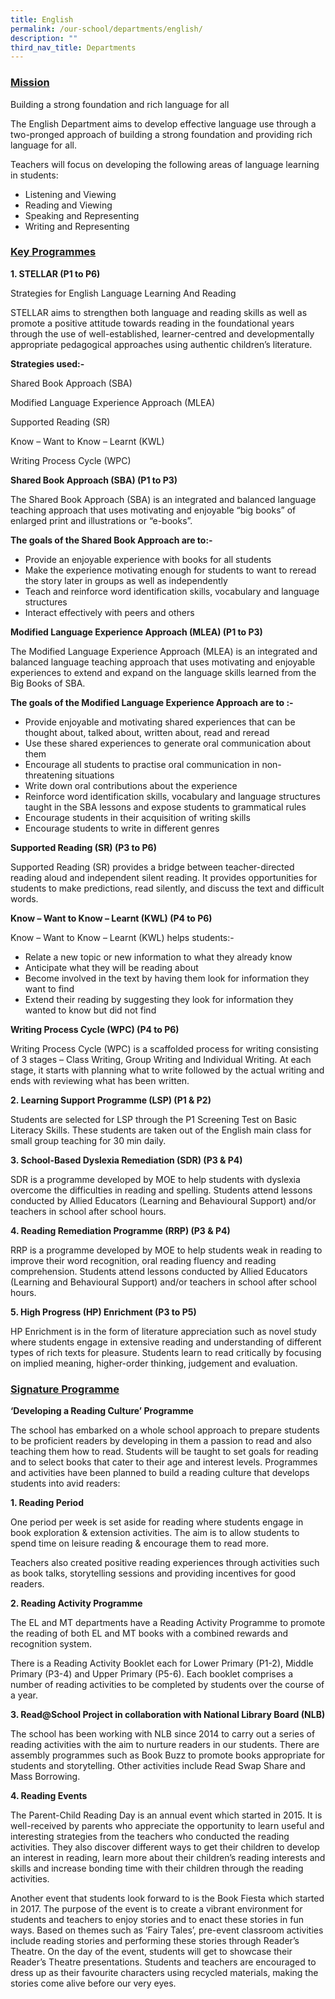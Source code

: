 ```yaml
---
title: English
permalink: /our-school/departments/english/
description: ""
third_nav_title: Departments
---
```


<h3><span style="text-decoration: underline;"><strong>Mission</strong></span></h3>
<p>Building a strong foundation and rich language for all</p>
<p>The English Department aims to develop effective language use through a two-pronged approach of building a strong foundation and providing rich language for all.</p>
<p>Teachers will focus on developing the following areas of language learning in students:</p>
<ul>
<li>Listening and Viewing</li>
<li>Reading and Viewing</li>
<li>Speaking and Representing</li>
<li>Writing and Representing</li>
</ul>
<h3><span style="text-decoration: underline;"><strong>Key Programmes</strong></span></h3>
<p><strong>1. STELLAR (P1 to P6)</strong></p>
<p>Strategies for English Language Learning And Reading</p>
<p>STELLAR aims to strengthen both language and reading skills as well as promote a positive attitude towards reading in the foundational years through the use of well-established, learner-centred and developmentally appropriate pedagogical approaches using authentic children&rsquo;s literature.</p>
<p><strong>Strategies used:-</strong></p>
<p>Shared Book Approach (SBA)</p>
<p>Modified Language Experience Approach (MLEA)</p>
<p>Supported Reading (SR)</p>
<p>Know &ndash; Want to Know &ndash; Learnt (KWL)</p>
<p>Writing Process Cycle (WPC)</p>
<p><strong>Shared Book Approach (SBA) (P1 to P3)</strong></p>
<p>The Shared Book Approach (SBA) is an integrated and balanced language teaching approach that uses motivating and enjoyable &ldquo;big books&rdquo; of enlarged print and illustrations or &ldquo;e-books&rdquo;.</p>
<p><strong>The goals of the Shared Book Approach are to:-</strong></p>
<ul>
<li>Provide an enjoyable experience with books for all students</li>
<li>Make the experience motivating enough for students to want to reread the story later in groups as well as independently</li>
<li>Teach and reinforce word identification skills, vocabulary and language structures</li>
<li>Interact effectively with peers and others</li>
</ul>
<p><strong>Modified Language Experience Approach (MLEA) (P1 to P3)</strong></p>
<p>The Modified Language Experience Approach (MLEA) is an integrated and balanced language teaching approach that uses motivating and enjoyable experiences to extend and expand on the language skills learned from the Big Books of SBA.</p>
<p><strong>The goals of the Modified Language Experience Approach are to :-</strong></p>
<ul>
<li>Provide enjoyable and motivating shared experiences that can be thought about, talked about, written about, read and reread</li>
<li>Use these shared experiences to generate oral communication about them</li>
<li>Encourage all students to practise oral communication in non-threatening situations</li>
<li>Write down oral contributions about the experience</li>
<li>Reinforce word identification skills, vocabulary and language structures taught in the SBA lessons and expose students to grammatical rules</li>
<li>Encourage students in their acquisition of writing skills</li>
<li>Encourage students to write in different genres</li>
</ul>
<p><strong>Supported Reading (SR) (P3 to P6)</strong></p>
<p>Supported Reading (SR) provides a bridge between teacher-directed reading aloud and independent silent reading. It provides opportunities for students to make predictions, read silently, and discuss the text and difficult words.</p>
<p><strong>Know &ndash; Want to Know &ndash; Learnt (KWL) (P4 to P6)</strong></p>
<p>Know &ndash; Want to Know &ndash; Learnt (KWL) helps students:-</p>
<ul>
<li>Relate a new topic or new information to what they already know</li>
<li>Anticipate what they will be reading about</li>
<li>Become involved in the text by having them look for information they want to find</li>
<li>Extend their reading by suggesting they look for information they wanted to know but did not find</li>
</ul>
<p><strong>Writing Process Cycle (WPC) (P4 to P6)</strong></p>
<p>Writing Process Cycle (WPC) is a scaffolded process for writing consisting of 3 stages &ndash; Class Writing, Group Writing and Individual Writing. At each stage, it starts with planning what to write followed by the actual writing and ends with reviewing what has been written.</p>
<p><strong>2. Learning Support Programme (LSP) (P1 &amp; P2)</strong></p>
<p>Students are selected for LSP through the P1 Screening Test on Basic Literacy Skills. These students are taken out of the English main class for small group teaching for 30 min daily.</p>
<p><strong>3. School-Based Dyslexia Remediation (SDR) (P3 &amp; P4)</strong></p>
<p>SDR is a programme developed by MOE to help students with dyslexia overcome the difficulties in reading and spelling. Students attend lessons conducted by Allied Educators (Learning and Behavioural Support) and/or teachers in school after school hours.</p>
<p><strong>4. Reading Remediation Programme (RRP) (P3 &amp; P4)</strong></p>
<p>RRP is a programme developed by MOE to help students weak in reading to improve their word recognition, oral reading fluency and reading comprehension. Students attend lessons conducted by Allied Educators (Learning and Behavioural Support) and/or teachers in school after school hours.</p>
<p><strong>5. High Progress (HP) Enrichment (P3 to P5)</strong></p>
<p>HP Enrichment is in the form of literature appreciation such as novel study where students engage in extensive reading and understanding of different types of rich texts for pleasure. Students learn to read critically by focusing on implied meaning, higher-order thinking, judgement and evaluation.</p>
<h3><span style="text-decoration: underline;">Signature Programme</span></h3>
<p><strong>&lsquo;Developing a Reading Culture&rsquo; Programme</strong></p>
<p>The school has embarked on a whole school approach to prepare students to be proficient readers by developing in them a passion to read and also teaching them how to read. Students will be taught to set goals for reading and to select books that cater to their age and interest levels. Programmes and activities have been planned to build a reading culture that develops students into avid readers:</p>
<p><strong>1. Reading Period</strong></p>
<p>One period per week is set aside for reading where students engage in book exploration &amp; extension activities. The aim is to allow students to spend time on leisure reading &amp; encourage them to read more.</p>
<p>Teachers also created positive reading experiences through activities such as book talks, storytelling sessions and providing incentives for good readers.</p>
<p><strong>2. Reading Activity Programme</strong></p>
<p>The EL and MT departments have a Reading Activity Programme to promote the reading of both EL and MT books with a combined rewards and recognition system.</p>
<p>There is a Reading Activity Booklet each for Lower Primary (P1-2), Middle Primary (P3-4) and Upper Primary (P5-6). Each booklet comprises a number of reading activities to be completed by students over the course of a year.</p>
<p><strong>3. Read@School Project in collaboration with National Library Board (NLB)</strong></p>
<p>The school has been working with NLB since 2014 to carry out a series of reading activities with the aim to nurture readers in our students. There are assembly programmes such as Book Buzz to promote books appropriate for students and storytelling. Other activities include Read Swap Share and Mass Borrowing.</p>
<p><strong>4. Reading Events</strong></p>
<p>The Parent-Child Reading Day is an annual event which started in 2015. It is well-received by parents who appreciate the opportunity to learn useful and interesting strategies from the teachers who conducted the reading activities. They also discover different ways to get their children to develop an interest in reading, learn more about their children&rsquo;s reading interests and skills and increase bonding time with their children through the reading activities.</p>
<p>Another event that students look forward to is the Book Fiesta which started in 2017. The purpose of the event is to create a vibrant environment for students and teachers to enjoy stories and to enact these stories in fun ways. Based on themes such as &lsquo;Fairy Tales&rsquo;, pre-event classroom activities include reading stories and performing these stories through Reader&rsquo;s Theatre. On the day of the event, students will get to showcase their Reader&rsquo;s Theatre presentations. Students and teachers are encouraged to dress up as their favourite characters using recycled materials, making the stories come alive before our very eyes.</p>